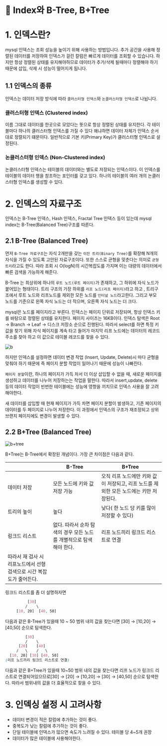 # 📌 Index와 B-Tree, B+Tree

# 1. 인덱스란?

mysql 인덱스는 조회 성능을 높이기 위해 사용하는 방법입니다. 추가 공간을 사용해 정렬된 데이터를 저장하여 인덱스가 걸린 칼럼은 빠르게 데이터를 조회할 수 있습니다. 하지만 항상 정렬된 상태를 유지해야하므로 데이터가 추가/삭제 될때마다 정렬해야 하기때문에 삽입, 삭제 시 성능이 떨어지게 됩니다.

## 1.1 인덱스의 종류

인덱스는 데이터 저장 방식에 따라 `클러스터형 인덱스`와 `논클러스터형 인덱스`로 나뉩니다.

### 클러스터형 인덱스 (Clustered index)

이름 그대로 데이터를 한곳으로 모았다는 뜻으로 항상 정렬된 상태를 유지한다.  각 테이블마다 하나의 클러스터형 인덱스를 가질 수 있다 왜냐하면 데이터 자체가 인덱스 순서대로 정렬되기 떄문이다. 일반적으로 기본 키(Primary Key)가 클러스터형 인덱스로 설정된다.

### 논클러스터형 인덱스 (Non-Clustered index)

논클러스터형 인덱스는 테이블의 데이터와는 별도로 저장되는 인덱스이다. 이 인덱스를 테이블의 데이터 행을 참조하는 포인터를 갖고 있다. 하나의 테이블의 여러 개의 논클러스터형 인덱스를 생성할 수 있다.


# 2. 인덱스의 자료구조

인덱스는 B-Tree 인덱스, Hash 인덱스, Fractal Tree 인덱스 등이 있는데  mysql index는 B-Tree(Balanced Tree)구조를 따른다.

## 2.1 B-Tree (Balanced Tree)

먼저 `B-Tree 자료구조`는 자식 2개만을 갖는 `이진 트리(Binary Tree)`를 확장해 N개의 자식을 가질 수 있도록 고안된 자료구조이다. 또한 스스로 균형을 맞춘다는 의미로 `균형 트리`라고도 한다. 따라 조회 시 O(logN)의 시간복잡도를 가지며 이는 대량의 데이터에서 빠른 검색을 가능하게 해준다.

B-Tree 는 최상위에 하나의 `루트 노드(루트 페이지)`가 존재하고, 그 하위에 자식 노드가 붙어있는 형태이다. 트리 구조의 가장 하위를 `리프 노드(리프 페이지)`라고 하고 , 트리구조에서 루트 노드와 리프노드를 제외한 모든 노드를 `인터널 노드`라고한다. 그리고 부모 노드를 기준으로 왼쪽 자식 노드는 더 작으며, 오른쪽 자식 노드는 더 크다.

mysql은 노드를 페이지라고 부른다. 인덱스는 페이지 단위로 저장되며, 항상 인덱스 키를 바탕으로 정렬된 상태를 유지한다. 페이지 사이즈는 16KB이다.  인덱스 탐색은 Root → Branch →  Leaf → 디스크 저장소 순으로 진행된다.  따라서 select를 하면 특정 키 값을 찾기 위해 자식 페이지를 계속 타고 들어가 마지막 리프 노드에는 데이터의 레코드 주소를 찾아 하고 이 값으로 테이블 레코드를 찾을 수 있다.

![b](https://github.com/user-attachments/assets/2ededa04-225e-47d3-b239-598b2d559cc0)

하지만 인덱스를 설정하면 데이터 변경 작업 (Insert, Update, Delete)시 마다 균형을 맞춰야 하기 때문에 즉 페이지 분할 작업이 일어나기 때문에 성능이 나빠진다.

`페이지 분할`이란, 하나의 페이지가 가득 차서 더 이상 삽입할 수 없을 때, 새로운 페이지를 생성하고 데이터를 나누어 저장하는는 작업을 말한다. 따라서 insert,update, delete 등의 데이터 작업이 빈번한 테이블에는 성능에 영향을 끼치므로 인덱스 사용을 잘 고려해야한다.

새 데이터를 삽입할 때 현재 페이지가 가득 차면 페이지 분할이 발생하고, 기존 페이지의 데이터를 두 페이지로 나누어 저장한다. 이 과정에서 인덱스의 구조가 재조정되고 상위 브랜치 페이지에도 변경이 발생할 수 있다.

## 2.2  B+Tree (Balanced Tree)

![b+tree](https://github.com/user-attachments/assets/0232a02c-7986-42d2-b681-1c4f1fc15f23)

B+Tree는 B-Tree에서 확장된 개념이다. 가장 큰 차이점은 다음과 같다.

|  | B-Tree | B+Tree |
| --- | --- | --- |
| 데이터 저장 | 모든 노드에 키와 값 저장 가능 | 오직 리프 노드에만 키와 값이 저장되고, 리프 노드를 제외한 모든 노드에는 키만 저장된다.  |
| 트리의 높이 | 높다 | 낮다( 한 노드 당 키를 많이 저장할 수 있다)  |
| 링크드 리스트 | 없다. 따라서 순차 탐색의 경우 모든 노드를 개별적으로 탐색해야 한다.  | 리프 노드끼리 링크드 리스트로 연결
따라서 재 검사 시 리프노드에서 선형 검색으로 시간 복잡도가 줄어든다.  |

링크드 리스트를 좀 더 설명하자면

```css
          [30]
         /    \
     [10, 20]  [40, 50]
```

다음과 같은 B-Tree가 있을때 10 ~ 50 범위 내의 값을 찾는다면 [30] → [10,20] → [40,50] 순으로 탐색한다.

```css
         [30]
         /    \
      [20]    [40]
     /   \    /   \
  [10, 20] [30] [40, 50]
(리프 노드끼리 링크드 리스트로 연결)
```

다음과 같은 B+Tree가 있을때 10~50 범위 내의 값을 찾는다면 리프 노드가 링크드 리스트로 연결되어있으므로[30] → [20] → [10,20] → [30] → [40,50] 순으로 탐색한다. 따라서 범위내의 값을 더 효율적으로 찾을 수 있다.

# 3. 인덱싱 설정 시 고려사항

- 데이터 변경이 적은 칼럼에 추가하는 것이 좋다.
- 중복도가 낮는 칼럼에 추가하는 것이 좋다.
- 단일 테이블에 인덱스가 많으면 속도가 느려질 수 있다.  테이블 당 4~5개 권장
- 데이터가 많은 테이블에 사용해야한다.